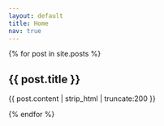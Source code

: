 ```yaml
---
layout: default
title: Home
nav: true
---
```

{% for post in site.posts %}
<div class="article" onclick="window.open('{{ site.baseurl | post.url }}','_self')">
  <h2>{{ post.title }}</h2>
  <p>{{ post.content | strip_html | truncate:200 }}
</div>
{% endfor %}